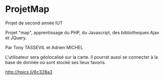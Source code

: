 # ProjetMap

Projet de second année IUT

Projet "map", apprentissage du PHP, du Javascript, des bibliotheques Ajax et JQuery.

Par Tony TASSEVIL et Adrien MICHEL

L'utilisateur sera géolocalisé sur la carte. Il pourrat aussi se connecter à la base de donnée où sont stocké ses lieux favoris.

http://hpics.li/6c328a3
